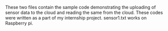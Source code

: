 These two files contain the sample code demonstrating the uploading of sensor data to the cloud and reading the same from the cloud.
These codes were written as a part of my internship project.
sensor1.txt works on Raspberry pi.
